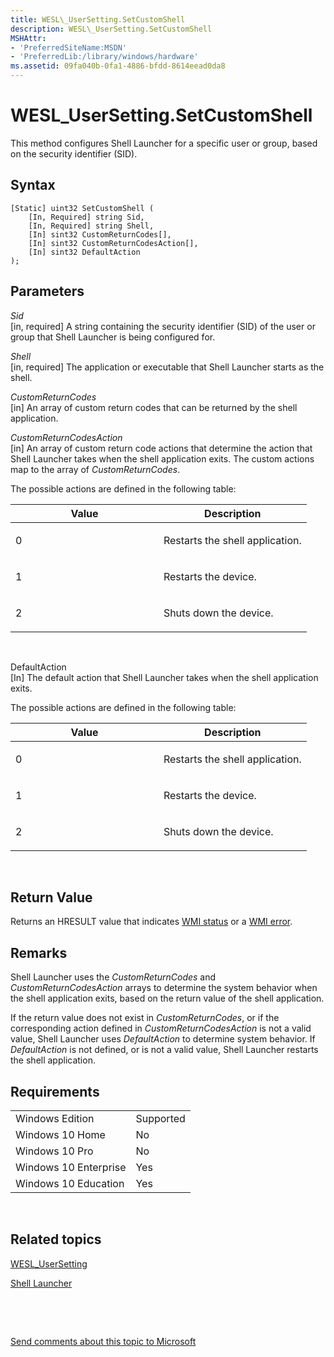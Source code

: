 ```yaml
---
title: WESL\_UserSetting.SetCustomShell
description: WESL\_UserSetting.SetCustomShell
MSHAttr:
- 'PreferredSiteName:MSDN'
- 'PreferredLib:/library/windows/hardware'
ms.assetid: 09fa040b-0fa1-4886-bfdd-8614eead0da8
---
```


# WESL\_UserSetting.SetCustomShell


This method configures Shell Launcher for a specific user or group, based on the security identifier (SID).

## Syntax


``` syntax
[Static] uint32 SetCustomShell (
    [In, Required] string Sid,
    [In, Required] string Shell,
    [In] sint32 CustomReturnCodes[],
    [In] sint32 CustomReturnCodesAction[],
    [In] sint32 DefaultAction
);
```

## Parameters


<a href="" id="sid"></a>*Sid*  
\[in, required\] A string containing the security identifier (SID) of the user or group that Shell Launcher is being configured for.

<a href="" id="shell"></a>*Shell*  
\[in, required\] The application or executable that Shell Launcher starts as the shell.

<a href="" id="customreturncodes"></a>*CustomReturnCodes*  
\[in\] An array of custom return codes that can be returned by the shell application.

<a href="" id="customreturncodesaction"></a>*CustomReturnCodesAction*  
\[in\] An array of custom return code actions that determine the action that Shell Launcher takes when the shell application exits. The custom actions map to the array of *CustomReturnCodes*.

The possible actions are defined in the following table:

<table>
<colgroup>
<col width="50%" />
<col width="50%" />
</colgroup>
<thead>
<tr class="header">
<th>Value</th>
<th>Description</th>
</tr>
</thead>
<tbody>
<tr class="odd">
<td><p>0</p></td>
<td><p>Restarts the shell application.</p></td>
</tr>
<tr class="even">
<td><p>1</p></td>
<td><p>Restarts the device.</p></td>
</tr>
<tr class="odd">
<td><p>2</p></td>
<td><p>Shuts down the device.</p></td>
</tr>
</tbody>
</table>

 

<a href="" id="defaultaction"></a>DefaultAction  
\[In\] The default action that Shell Launcher takes when the shell application exits.

The possible actions are defined in the following table:

<table>
<colgroup>
<col width="50%" />
<col width="50%" />
</colgroup>
<thead>
<tr class="header">
<th>Value</th>
<th>Description</th>
</tr>
</thead>
<tbody>
<tr class="odd">
<td><p>0</p></td>
<td><p>Restarts the shell application.</p></td>
</tr>
<tr class="even">
<td><p>1</p></td>
<td><p>Restarts the device.</p></td>
</tr>
<tr class="odd">
<td><p>2</p></td>
<td><p>Shuts down the device.</p></td>
</tr>
</tbody>
</table>

 

## Return Value


Returns an HRESULT value that indicates [WMI status](http://go.microsoft.com/fwlink/p/?LinkID=208318) or a [WMI error](http://go.microsoft.com/fwlink/p/?LinkID=208317).

## Remarks


Shell Launcher uses the *CustomReturnCodes* and *CustomReturnCodesAction* arrays to determine the system behavior when the shell application exits, based on the return value of the shell application.

If the return value does not exist in *CustomReturnCodes*, or if the corresponding action defined in *CustomReturnCodesAction* is not a valid value, Shell Launcher uses *DefaultAction* to determine system behavior. If *DefaultAction* is not defined, or is not a valid value, Shell Launcher restarts the shell application.

## Requirements


|                       |           |
|-----------------------|-----------|
| Windows Edition       | Supported |
| Windows 10 Home       | No        |
| Windows 10 Pro        | No        |
| Windows 10 Enterprise | Yes       |
| Windows 10 Education  | Yes       |

 

## Related topics


[WESL\_UserSetting](wesl-usersetting.md)

[Shell Launcher](shell-launcher.md)

 

 

[Send comments about this topic to Microsoft](mailto:wsddocfb@microsoft.com?subject=Documentation%20feedback%20%5Bp_enterprise_customizations\p_enterprise_customizations%5D:%20WESL_UserSetting.SetCustomShell%20%20RELEASE:%20%2810/17/2016%29&body=%0A%0APRIVACY%20STATEMENT%0A%0AWe%20use%20your%20feedback%20to%20improve%20the%20documentation.%20We%20don't%20use%20your%20email%20address%20for%20any%20other%20purpose,%20and%20we'll%20remove%20your%20email%20address%20from%20our%20system%20after%20the%20issue%20that%20you're%20reporting%20is%20fixed.%20While%20we're%20working%20to%20fix%20this%20issue,%20we%20might%20send%20you%20an%20email%20message%20to%20ask%20for%20more%20info.%20Later,%20we%20might%20also%20send%20you%20an%20email%20message%20to%20let%20you%20know%20that%20we've%20addressed%20your%20feedback.%0A%0AFor%20more%20info%20about%20Microsoft's%20privacy%20policy,%20see%20http://privacy.microsoft.com/en-us/default.aspx. "Send comments about this topic to Microsoft")





